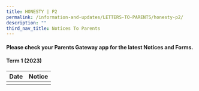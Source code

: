 ```yaml
---
title: HONESTY | P2
permalink: /information-and-updates/LETTERS-TO-PARENTS/honesty-p2/
description: ""
third_nav_title: Notices To Parents
---
```

#### Please check your **Parents Gateway** app for the latest Notices and Forms.

#### Term 1 (2023)



| Date | Notice | 
| -------- | -------- |
|      |      |